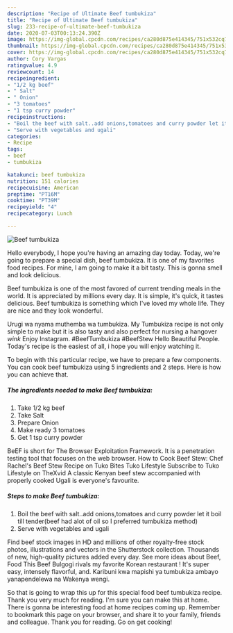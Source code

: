 ```yaml
---
description: "Recipe of Ultimate Beef tumbukiza"
title: "Recipe of Ultimate Beef tumbukiza"
slug: 233-recipe-of-ultimate-beef-tumbukiza
date: 2020-07-03T00:13:24.390Z
image: https://img-global.cpcdn.com/recipes/ca280d875e414345/751x532cq70/beef-tumbukiza-recipe-main-photo.jpg
thumbnail: https://img-global.cpcdn.com/recipes/ca280d875e414345/751x532cq70/beef-tumbukiza-recipe-main-photo.jpg
cover: https://img-global.cpcdn.com/recipes/ca280d875e414345/751x532cq70/beef-tumbukiza-recipe-main-photo.jpg
author: Cory Vargas
ratingvalue: 4.9
reviewcount: 14
recipeingredient:
- "1/2 kg beef"
- " Salt"
- " Onion"
- "3 tomatoes"
- "1 tsp curry powder"
recipeinstructions:
- "Boil the beef with salt..add onions,tomatoes and curry powder let it boil till tender(beef had alot of oil so I preferred tumbukiza method)"
- "Serve with vegetables and ugali"
categories:
- Recipe
tags:
- beef
- tumbukiza

katakunci: beef tumbukiza 
nutrition: 151 calories
recipecuisine: American
preptime: "PT16M"
cooktime: "PT39M"
recipeyield: "4"
recipecategory: Lunch

---
```



![Beef tumbukiza](https://img-global.cpcdn.com/recipes/ca280d875e414345/751x532cq70/beef-tumbukiza-recipe-main-photo.jpg)

Hello everybody, I hope you're having an amazing day today. Today, we're going to prepare a special dish, beef tumbukiza. It is one of my favorites food recipes. For mine, I am going to make it a bit tasty. This is gonna smell and look delicious.

Beef tumbukiza is one of the most favored of current trending meals in the world. It is appreciated by millions every day. It is simple, it's quick, it tastes delicious. Beef tumbukiza is something which I've loved my whole life. They are nice and they look wonderful.

Urugi wa nyama muthemba wa tumbukiza. My Tumbukiza recipe is not only simple to make but it is also tasty and also perfect for nursing a hangover *wink* Enjoy Instagram. #BeefTumbukiza #BeefStew Hello Beautiful People. Today&#39;s recipe is the easiest of all, i hope you will enjoy watching it.


To begin with this particular recipe, we have to prepare a few components. You can cook beef tumbukiza using 5 ingredients and 2 steps. Here is how you can achieve that.

<!--inarticleads1-->

##### The ingredients needed to make Beef tumbukiza:

1. Take 1/2 kg beef
1. Take  Salt
1. Prepare  Onion
1. Make ready 3 tomatoes
1. Get 1 tsp curry powder


BeEF is short for The Browser Exploitation Framework. It is a penetration testing tool that focuses on the web browser. How to Cook Beef Stew: Chef Rachel&#39;s Beef Stew Recipe on Tuko Bites Tuko Lifestyle Subscribe to Tuko Lifestyle on TheXvid A classic Kenyan beef stew accompanied with properly cooked Ugali is everyone&#39;s favourite. 

<!--inarticleads2-->

##### Steps to make Beef tumbukiza:

1. Boil the beef with salt..add onions,tomatoes and curry powder let it boil till tender(beef had alot of oil so I preferred tumbukiza method)
1. Serve with vegetables and ugali


Find beef stock images in HD and millions of other royalty-free stock photos, illustrations and vectors in the Shutterstock collection. Thousands of new, high-quality pictures added every day. See more ideas about Beef, Food This Beef Bulgogi rivals my favorite Korean restaurant ! It&#39;s super easy, intensely flavorful, and. Karibuni kwa mapishi ya tumbukiza ambayo yanapendelewa na Wakenya wengi. 

So that is going to wrap this up for this special food beef tumbukiza recipe. Thank you very much for reading. I'm sure you can make this at home. There is gonna be interesting food at home recipes coming up. Remember to bookmark this page on your browser, and share it to your family, friends and colleague. Thank you for reading. Go on get cooking!
